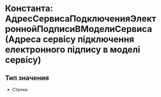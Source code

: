 ﻿# Константа: АдресСервисаПодключенияЭлектроннойПодписиВМоделиСервиса (Адреса сервісу підключення електронного підпису в моделі сервісу)

## Тип значения

- Строка

